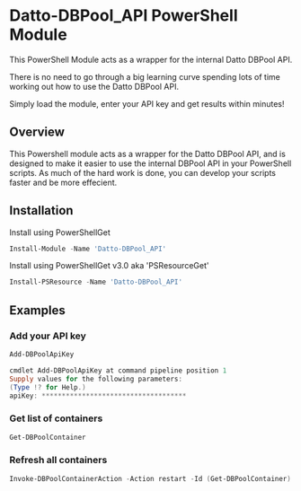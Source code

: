# Datto-DBPool_API PowerShell Module

This PowerShell Module acts as a wrapper for the internal Datto DBPool API.

There is no need to go through a big learning curve spending lots of time working out how to use the Datto DBPool API.

Simply load the module, enter your API key and get results within minutes!

## Overview

This Powershell module acts as a wrapper for the Datto DBPool API, and is designed to make it easier to use the internal DBPool API in your PowerShell scripts. As much of the hard work is done, you can develop your scripts faster and be more effecient.

## Installation

Install using PowerShellGet
```PowerShell
Install-Module -Name 'Datto-DBPool_API'
```

Install using PowerShellGet v3.0 aka 'PSResourceGet'
```Powershell
Install-PSResource -Name 'Datto-DBPool_API'
```

## Examples

### Add your API key

```PowerShell
Add-DBPoolApiKey

cmdlet Add-DBPoolApiKey at command pipeline position 1
Supply values for the following parameters:
(Type !? for Help.)
apiKey: ************************************
```

### Get list of containers

```PowerShell
Get-DBPoolContainer
```

### Refresh all containers

```PowerShell
Invoke-DBPoolContainerAction -Action restart -Id (Get-DBPoolContainer).Id
```
